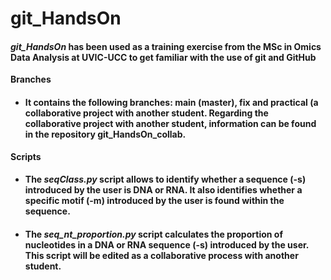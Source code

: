 # git_HandsOn

#### *git_HandsOn* has been used as a training exercise from the MSc in Omics Data Analysis at UVIC-UCC to get familiar with the use of git and GitHub


**Branches**
* #### It contains the following branches: main (master), fix and practical (a collaborative project with another student. Regarding the collaborative project with another student, information can be found in the repository git_HandsOn_collab.

**Scripts**
* #### The *seqClass.py* script allows to identify whether a sequence (-s) introduced by the user is DNA or RNA. It also identifies whether a specific motif (-m) introduced by the user is found within the sequence.

* #### The *seq_nt_proportion.py* script calculates the proportion of nucleotides in a DNA or RNA sequence (-s) introduced by the user. This script will be edited as a collaborative process with another student.
